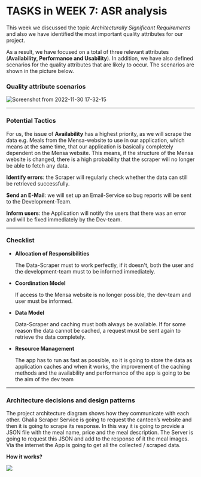 # TASKS in WEEK 7: ASR analysis


This week we discussed the topic _Architecturally Significant Requirements_ and also we have identified the most important quality attributes for our project.

As a result, we have focused on a total of three relevant attributes (**Availability, Performance and Usability**). In addition, we have also defined scenarios for the quality attributes that are likely to occur. The scenarios are shown in the picture below.

### Quality attribute scenarios
![Screenshot from 2022-11-30 17-32-15](https://user-images.githubusercontent.com/43212219/204854775-6adcfa15-e3aa-4567-8124-0997214a378a.png)

----

### Potential Tactics

For us, the issue of **Availability** has a highest priority, as we will scrape the data e.g. Meals from the Mensa-website to use in our application, which means at the same time, that our application is basically completely dependent on the Mensa website. This means, if the structure of the Mensa website is changed, there is a high probability that the scraper will no longer be able to fetch any data.

**Identify errors**: the Scraper will regularly check whether the data can still be retrieved successfully.

**Send an E-Mail**: we will set up an Email-Service so bug reports will be sent to the Development-Team.

**Inform users**: the Application will notify the users that there was an error and will be fixed immediately by the Dev-team.

-----

### Checklist

- **Allocation of Responsibilities**
  
  The Data-Scraper must to work perfectly, if it doesn't, both the user and the development-team 
  must to be informed immediately.

- **Coordination Model**

  If access to the Mensa website is no longer possible, the dev-team and user must be informed.

- **Data Model**

  Data-Scraper and caching must both always be available. If for some reason the data cannot be 
  cached, a request must be sent again to retrieve the data completely.

- **Resource Management**  

  The app has to run as fast as possible, so it is going to store the data as application caches and 
  when it works, the improvement of the caching methods and the availability and performance of the 
  app is going to be the aim of the dev team

--------

### Architecture decisions and design patterns

The project architecture diagram shows how they communicate with each other. Ghalia Scraper Service is going to request the canteen’s website and then it is going to scrape its response. In this way it is going to provide a JSON file with the meal name, price and the meal description. The Server is going to request this JSON and add to the response of it the meal images. Via the internet the App is going to get all the collected / scraped data. 

**How it works?** 

<img src =".\img\Arch.png">


